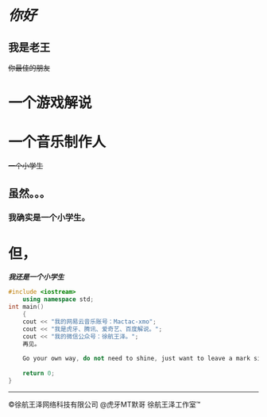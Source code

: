 # ***你好***
## 我是老王
~~你最佳的朋友~~
# 一个游戏解说
# 一个音乐制作人
~~一个小学生~~
## 虽然。。。
### 我确实是一个小学生。
# 但，
***我还是一个小学生***

```cpp
#include <iostream>
	using namespace std;
int main()
	{
	cout << "我的网易云音乐账号：Mactac-xmo";
	cout << "我是虎牙、腾讯、爱奇艺、百度解说。";
	cout << "我的微信公众号：徐航王泽。";
	再见。
	
	Go your own way, do not need to shine, just want to leave a mark silently.
	
	return 0;
}
```

------------

&copy;徐航王泽网络科技有限公司
&#64;虎牙MT默哥
徐航王泽工作室&trade;
